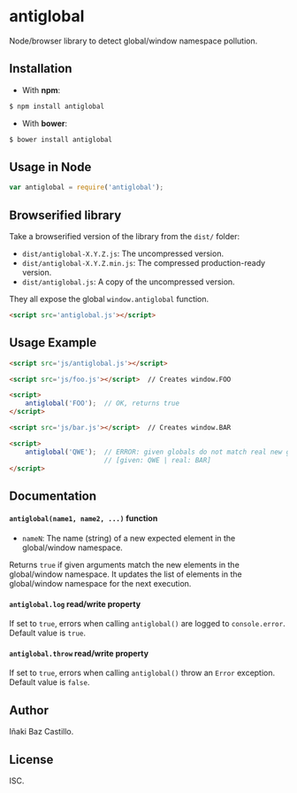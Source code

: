 # antiglobal

Node/browser library to detect global/window namespace pollution.


## Installation

* With **npm**:

```bash
$ npm install antiglobal
```

* With **bower**:

```bash
$ bower install antiglobal
```

## Usage in Node

```javascript
var antiglobal = require('antiglobal');
```


## Browserified library

Take a browserified version of the library from the `dist/` folder:

* `dist/antiglobal-X.Y.Z.js`: The uncompressed version.
* `dist/antiglobal-X.Y.Z.min.js`: The compressed production-ready version.
* `dist/antiglobal.js`: A copy of the uncompressed version.

They all expose the global `window.antiglobal` function.

```html
<script src='antiglobal.js'></script>
```


## Usage Example

```html
<script src='js/antiglobal.js'></script>

<script src='js/foo.js'></script>  // Creates window.FOO

<script>
    antiglobal('FOO');  // OK, returns true
</script>

<script src='js/bar.js'></script>  // Creates window.BAR

<script>
    antiglobal('QWE');  // ERROR: given globals do not match real new globals
                        // [given: QWE | real: BAR]
</script>
```


## Documentation

#### `antiglobal(name1, name2, ...)` function

* `nameN`: The name (string) of a new expected element in the global/window namespace.

Returns `true` if given arguments match the new elements in the global/window namespace.
It updates the list of elements in the global/window namespace for the next execution.


#### `antiglobal.log` read/write property

If set to `true`, errors when calling `antiglobal()` are logged to `console.error`.
Default value is `true`.


#### `antiglobal.throw` read/write property

If set to `true`, errors when calling `antiglobal()` throw an `Error` exception.
Default value is `false`.


## Author

Iñaki Baz Castillo.


## License

ISC.

